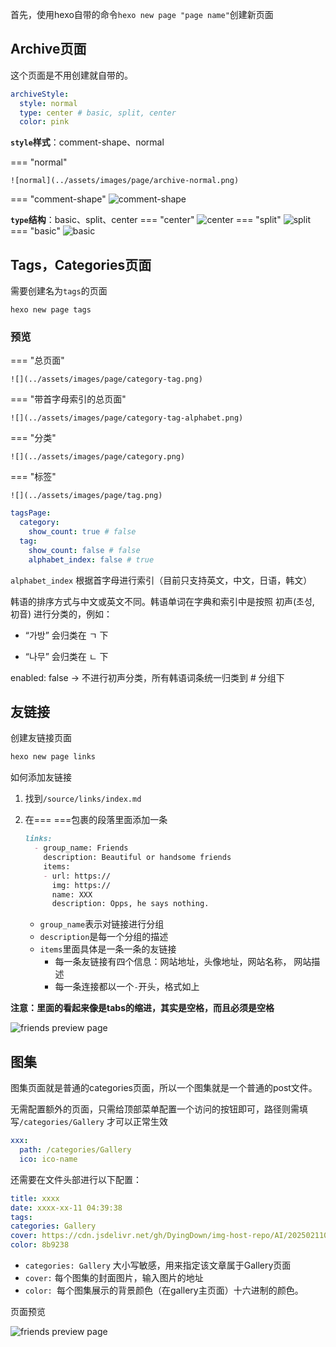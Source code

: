 首先，使用hexo自带的命令`hexo new page "page name"`创建新页面

## Archive页面

这个页面是不用创建就自带的。


```yml
archiveStyle:
  style: normal
  type: center # basic, split, center
  color: pink
```
**`style`样式**：comment-shape、normal

=== "normal"

	![normal](../assets/images/page/archive-normal.png)
=== "comment-shape"
	![comment-shape](../assets/images/page/archive-comment-shape.png)

**`type`结构**：basic、split、center
=== "center"
	![center](../assets/images/page/archive-normal-center.png)
=== "split"
	![split](../assets/images/page/archive-normal-split.png)
=== "basic"
	![basic](../assets/images/page/archive-normal-basic.png)


## Tags，Categories页面

需要创建名为`tags`的页面

```
hexo new page tags
```

### 预览

=== "总页面"

    ![](../assets/images/page/category-tag.png)

=== "带首字母索引的总页面"

    ![](../assets/images/page/category-tag-alphabet.png)

=== "分类"

    ![](../assets/images/page/category.png)

=== "标签"

    ![](../assets/images/page/tag.png)


```yml
tagsPage:
  category:
    show_count: true # false
  tag:
    show_count: false # false
    alphabet_index: false # true 
```

`alphabet_index` 根据首字母进行索引（目前只支持英文，中文，日语，韩文）


韩语的排序方式与中文或英文不同。韩语单词在字典和索引中是按照 初声(초성, 初音) 进行分类的，例如：

- “가방” 会归类在 ㄱ 下

- “나무” 会归类在 ㄴ 下

enabled: false → 不进行初声分类，所有韩语词条统一归类到 # 分组下

## 友链接

创建友链接页面

``` bash
hexo new page links
```

如何添加友链接

1. 找到`/source/links/index.md`

2. 在=== ===包裹的段落里面添加一条

   ```markdown
   links:
     - group_name: Friends
       description: Beautiful or handsome friends
       items:
       - url: https://
         img: https://
         name: XXX
         description: Opps, he says nothing.
   ```

   - `group_name`表示对链接进行分组
   - `description`是每一个分组的描述
   - `items`里面具体是一条一条的友链接
     - 每一条友链接有四个信息：网站地址，头像地址，网站名称， 网站描述
     - 每一条连接都以一个`-`开头，格式如上

**注意：里面的看起来像是tabs的缩进，其实是空格，而且必须是空格**

![friends preview page](../assets/images/page/friends.png)

## 图集

图集页面就是普通的categories页面，所以一个图集就是一个普通的post文件。

无需配置额外的页面，只需给顶部菜单配置一个访问的按钮即可，路径则需填写`/categories/Gallery` 才可以正常生效

```yml
xxx:
  path: /categories/Gallery
  ico: ico-name
```

还需要在文件头部进行以下配置：

```yml
title: xxxx
date: xxxx-xx-11 04:39:38
tags: 
categories: Gallery
cover: https://cdn.jsdelivr.net/gh/DyingDown/img-host-repo/AI/202502110542366.png
color: 8b9238
```

- `categories: Gallery` 大小写敏感，用来指定该文章属于Gallery页面
- `cover:` 每个图集的封面图片，输入图片的地址
- `color: `每个图集展示的背景颜色（在gallery主页面）十六进制的颜色。

页面预览

![friends preview page](../assets/images/page/gallery.png)